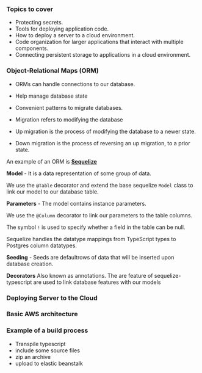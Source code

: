 
### Topics to cover

- Protecting secrets.
- Tools for deploying application code.
- How to deploy a server to a cloud environment.
- Code organization for larger applications that interact with multiple components.
- Connecting persistent storage to applications in a cloud environment.

### Object-Relational Maps (ORM)

- ORMs can handle connections to our database.

- Help manage database state 

- Convenient patterns to migrate databases.

- Migration refers to modifying the database

- Up migration is the process of modifying the database to a newer state.

- Down migration is the process of reversing an up migration, to a prior state.

An example of an ORM is **[Sequelize](http://docs.sequelizejs.com/)**

**Model** - It is a data representation of some group of data.

We use the ```@Table``` decorator and extend the base sequelize ```Model``` class to link our model to our database table.

**Parameters** - The model contains instance parameters.

 We use the ```@Column``` decorator to link our parameters to the table columns. 
 
The symbol ```!``` is used to specify whether a field in the table can be null.

Sequelize handles the datatype mappings from TypeScript types to Postgres column datatypes.

**Seeding** - Seeds are defaultrows of data that will be inserted upon database creation.

**Decorators**
Also known as annotations. The are feature of sequelize-typescript are used to link database features with our models


### Deploying Server to the Cloud

### Basic AWS architecture

### Example of a build process

- Transpile typescript
- include some source files
- zip an archive 
- upload to elastic beanstalk
